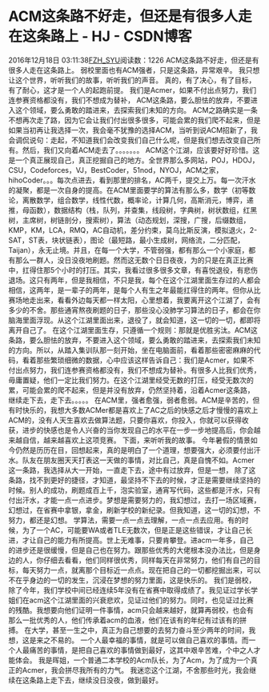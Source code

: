 # ACM这条路不好走，但还是有很多人走在这条路上 - HJ - CSDN博客
2016年12月18日 03:11:38[FZH_SYU](https://me.csdn.net/feizaoSYUACM)阅读数：1226
ACM这条路不好走，但还是有很多人走在这条路上。
弱校里面也有ACM强者，只是这条路，异常艰辛。
我只想让这个世界，听听我们的故事，听听我们的声音。
真的，有了决心，有了目标，有了耐心，这才是一个人的起跑前提。
我们是Acmer，如果不付出点努力，我们连参赛资格都没有，我们不想成为替补，
ACM这条路，要么胆怯的放弃，不要进入这个领域，要么勇敢的踏进来，去探索我们未知的方向。
ACM之路确实是一条不想再次走了路，因为它会让我们付出很多很多，可能会累的我们爬不起来，但是如果当初再让我选择一次，我会毫不犹豫的选择ACM，当听到说ACM招新了，我会调侃说句：走起，不知道我们会改变我们自己什么呢，但是我们想去改变自己所有。然后，我们又向着ACM走去了。。。。。。。
ACM这个江湖，应该要好好珍惜。这是一个真正展现自己，真正挖掘自己的地方。全世界那么多网站，POJ，HDOJ，CSU，Codeforces，VJ，BestCoder，51nod，NYOJ，ACM之家，hihoCoder。。。每次点进去，看到那里的排名，AC两千，提交上万。每一次汗水的凝聚，都是一次自身的提高。在ACM里面要学的算法有那么多，数学（初等数论，离散数学，组合数学，线性代数，概率论，计算几何，高斯消元，博弈，递推，母函数），数据结构（栈，队列，并查集，线段树，字典树，树状数组，红黑树，主席树，树链剖分，搜索树），算法（动态规划，深搜，广搜，后缀数组，KMP，KM，LCA，RMQ，AC自动机，差分约束，莫乌比斯反演，模拟退火，2-SAT，ST表，块状链表），图论（最短路，最小生成树，网络流，二分匹配，Taijan），永无止境。并且，在每一个大学，不管弱强，都有那么一个小家庭，都有那么一群人，没日没夜地刷题。然而这无数个日日夜夜，为的只是在真正比赛中，扛得住那5个小时的打压。其实，我看过很多很多文章，有喜悦退役，有悲伤退场。这只有两年，但是我相信，不只是我，每个在这个江湖里面生存过的人都会相信，这两年，是一辈子的两年，是每个人有生之年最能扛得住的两年。但你从比赛场地走出来，看看外边每天都一样太阳，心里想着，我要离开这个江湖了，会有多少的不舍。那些通宵熬夜刷题的日子，那些没心没肺学习算法的日子，都会在你脑海里面浮现。从这个江湖里面出来，退役了，就会知道，这一切的一切，都即将离开自己了。
在这个江湖里面生存，只遵循一个规则：那就是优胜劣汰。ACM这条路，要么胆怯的放弃，不要进入这个领域，要么勇敢的踏进来，去探索我们未知的方向。所以，从踏入集训队那一刻开始，坐在电脑面前，看着那些密密麻麻的代码，看着那些繁琐细微的数据，心中应该这样告诉自己：我们是Acmer，如果不付出点努力，我们连参赛资格都没有，我们不想成为替补。有很多人比我们优秀，毋庸置疑，他们一定比我们努力。在这个江湖里经受无数的打压，经受无数次的累，可能会累的爬不起来，但是并没有放弃，仍然坚持着，沿着Acmer这条路，继续走下去，走下去。。。。。
在ACM里，强者愈强，弱者愈弱。ACM是辛苦的，但有时快乐的，我想大多数ACMer都是喜欢上了AC之后的快感之后才慢慢的喜欢上ACM的，没有人天生喜欢去做算法题，只要你喜欢，你投入，你就可以获得收获，进步的快感也是令人兴奋的当你发现自己的水平在一步一步地提高后，你会越来越自信，越来越喜欢上这项竞赛。
下面，来听听我的故事。
今年暑假的情景如今仍然是历历在目，回想起来，真的是明白了一个道理，想要强大，必须要付出汗水。队友在朋友圈天天打表这一天做的事情，对比自己，真是自愧不如。Acmer这一条路，我选择从大一开始，一直走下去，途中有过放弃，但是一想， 除了这条路，找不到更好的捷径，才知道，最坚持不下去的时候，才正是需要继续坚持的时候。别人的成功，刷题成百上千，泡实验室，通宵写代码，这些都是汗水，只有付出汗水，才能一点一点进步。梦想是需要努力的，我幻想过，去打一场区域赛，幻想过，在省赛中拿银，拿金，刷新学校的新纪录。但我知道，这一切的幻想，不努力，都还是幻想。
学算法，需要一点一点去理解，一点一点去应用。有的时候，为了一个AC，可能要WA或者TLE无数次，但是正是这些错误，才让自己长进，才让自己的能力有所提高。世上无难事，只要肯攀登。进acm一年多，自己的进步还是很缓慢，但是自己也在努力。跟那些优秀的大佬根本没办法比，但是身边的人，你仔细去看看，他们同样很优秀，同样每天在非常努力，他们有自己的目标，每天努力一点，就离那个目标近一点点。现在把自己的一切都挖掘出来，可以不在乎身边的一切的发生，沉浸在梦想的努力里面，这是快乐的。
我们是弱校，除了今年，我们学校中间已经连续5年没有在省赛中取得成绩了。我见证过学长学姐们在acm这个江湖里面的兴衰悲欢，见证过他们的努力。同时，也见证过比赛的残酷。我想要向他们证明一件事情，acm只会越来越好，就算再弱校，也会有那么一批优秀的人，他们传承着acm的血液，他们在该有的年纪有过该有的拼搏。
在大学，甚至一生之中，真正为自己想要的去努力奋斗至少两年的时间，我想，这是来之不易的。
一个人最幸福的事情，就是可以做自己喜欢的事情。而一个人最痛苦的事情，是把自己喜欢的事情做到最好，这其中艰辛苦难，个中之人才能体会。
我是晖姐，一个普通二本学校的Acm队长，为了Acm，为了成为一个真正的Acmer，我会拼尽我所有的力气。 
   我迷恋这个江湖，不舍那些时光，我会继续在这条路上走下去，继续没日没夜，做到最好。
